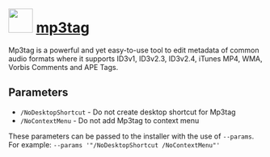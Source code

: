 # <img src="https://cdn.jsdelivr.net/gh/chocolatey/chocolatey-coreteampackages@479c139f9c3358eac716a36ce8a60e7f1f95d806/icons/mp3tag.png" width="48" height="48"/> [mp3tag](https://chocolatey.org/packages/mp3tag)


Mp3tag is a powerful and yet easy-to-use tool to edit metadata of common audio formats where it supports ID3v1, ID3v2.3, ID3v2.4, iTunes MP4, WMA, Vorbis Comments and APE Tags.

## Parameters
- `/NoDesktopShortcut` - Do not create desktop shortcut for Mp3tag
- `/NoContextMenu` - Do not add Mp3tag to context menu

These parameters can be passed to the installer with the use of `--params`.
For example: `--params '"/NoDesktopShortcut /NoContextMenu"'`